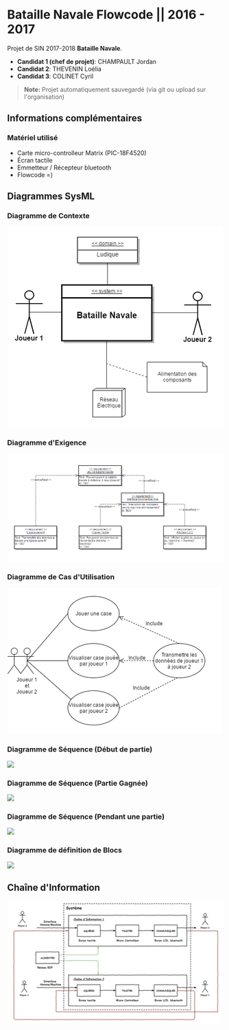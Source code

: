 Bataille Navale Flowcode || 2016 - 2017
===================


Projet de SIN 2017-2018 <i class="icon-right-open"></i> **Bataille Navale**.

- **Candidat 1 (chef de projet)**: CHAMPAULT Jordan
- **Candidat 2**: THEVENIN Loélia
- **Candidat 3**: COLINET Cyril

> **Note:** Projet automatiquement sauvegardé (via git ou upload sur l'organisation)

Informations complémentaires
--------------------

### <i class="icon-bug"></i> Matériel utilisé

- Carte micro-controlleur Matrix (PIC-18F4520)
- Écran tactile
- Emmetteur / Récepteur bluetooth
- Flowcode =)

Diagrammes SysML
--------------------

### Diagramme de Contexte

![](/Diagrams/Context_navale_OK.PNG)

### Diagramme d'Exigence

![](/Diagrams/Exigence_navale_OK.PNG)

### Diagramme de Cas d'Utilisation

![](/Diagrams/Cas_Utilisation_navale_OK.PNG)

### Diagramme de Séquence (Début de partie)

![](/Diagrams/se_start_navale_OK.png)

### Diagramme de Séquence (Partie Gagnée)

![](/Diagrams/seq_Win_OK.png)

### Diagramme de Séquence (Pendant une partie)

![](Diagrams/seq_main_navale_OK.png)

### Diagramme de définition de Blocs

![](/Diagrams/Bloc_navale_OK.png)

Chaîne d'Information
--------------------

![](/Diagrams/CICE_Navale_OK.PNG)
